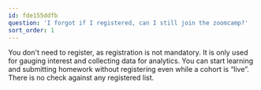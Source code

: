 ```yaml
---
id: fde155ddfb
question: 'I forgot if I registered, can I still join the zoomcamp?'
sort_order: 1
---
```


You don't need to register, as registration is not mandatory. It is only used for gauging interest and collecting data for analytics. You can start learning and submitting homework without registering even while a cohort is “live”. There is no check against any registered list.